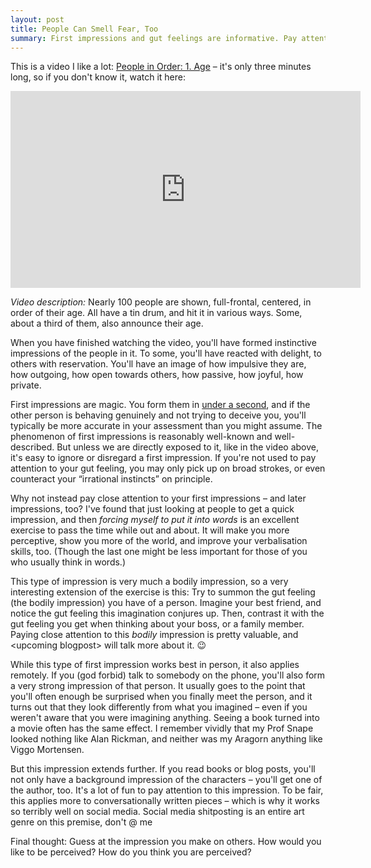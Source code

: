 ```yaml
---
layout: post
title: People Can Smell Fear, Too
summary: First impressions and gut feelings are informative. Pay attention!
---
```


This is a video I like a lot: [People in Order: 1. Age](https://www.youtube.com/watch?v=INuC1fRD-a4) – it's only three
minutes long, so if you don't know it, watch it here:

<iframe width="560" height="315" src="https://www.youtube-nocookie.com/embed/INuC1fRD-a4" frameborder="0" allow="accelerometer; encrypted-media; gyroscope; picture-in-picture" allowfullscreen></iframe>

*Video description:* Nearly 100 people are shown, full-frontal, centered, in order of their age. All have a tin drum,
and hit it in various ways. Some, about a third of them, also announce their age.

When you have finished watching the video, you'll have formed instinctive impressions of the people in it. To some,
you'll have reacted with delight, to others with reservation. You'll have an image of how impulsive they are, how
outgoing, how open towards others, how passive, how joyful, how private.

First impressions are magic. You form them in [under a
second](https://journals.sagepub.com/doi/10.1111/j.1467-9280.2006.01750.x), and if the other person is behaving
genuinely and not trying to deceive you, you'll typically be more accurate in your assessment than you might assume. The
phenomenon of first impressions is reasonably well-known and well-described.  But unless we are directly exposed to it,
like in the video above, it's easy to ignore or disregard a first impression. If you're not used to pay attention to
your gut feeling, you may only pick up on broad strokes, or even counteract your “irrational instincts” on principle.

Why not instead pay close attention to your first impressions – and later impressions, too? I've found that just looking
at people to get a quick impression, and then *forcing myself to put it into words* is an excellent exercise to pass the
time while out and about. It will make you more perceptive, show you more of the world, and improve your verbalisation
skills, too. (Though the last one might be less important for those of you who usually think in words.)

This type of impression is very much a bodily impression, so a very interesting extension of the exercise
is this: Try to summon the gut feeling (the bodily impression) you have of a person. Imagine your best friend, and
notice the gut feeling this imagination conjures up. Then, contrast it with the gut feeling you get when thinking about
your boss, or a family member. Paying close attention to this *bodily* impression is pretty valuable, and \<upcoming
blogpost\> will talk more about it. 😉

While this type of first impression works best in person, it also applies remotely. If you (god forbid) talk to somebody
on the phone, you'll also form a very strong impression of that person. It usually goes to the point that you'll often
enough be surprised when you finally meet the person, and it turns out that they look differently from what you imagined
– even if you weren't aware that you were imagining anything. Seeing a book turned into a movie often has the same
effect. I remember vividly that my Prof Snape looked nothing like Alan Rickman, and neither was my Aragorn anything like
Viggo Mortensen.

But this impression extends further. If you read books or blog posts, you'll not only have a background impression of
the characters – you'll get one of the author, too. It's a lot of fun to pay attention to this impression. To be fair,
this applies more to conversationally written pieces – which is why it works so terribly well on social media. Social
media shitposting is an entire art genre on this premise, don't @ me

Final thought: Guess at the impression you make on others. How would you like to be perceived? How do you think you are
perceived?
